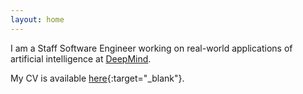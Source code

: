 ```yaml
---
layout: home
---
```


I am a Staff Software Engineer working on real-world applications of artificial intelligence at [DeepMind](https://deepmind.com).

My CV is available [here](cv.pdf){:target="_blank"}.

